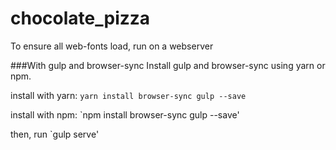 # chocolate_pizza

To ensure all web-fonts load, run on a webserver

###With gulp and browser-sync
Install gulp and browser-sync using yarn or npm.

install with yarn:
`yarn install browser-sync gulp --save`

install with npm:
`npm install browser-sync gulp --save'

then,
run `gulp serve'
